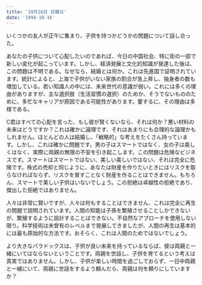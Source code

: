 ```yaml
---
title: '10月16日 日曜日'
date: '1994-10-16'
---
```


いくつかの友人が正午に集まり、子供を持つかどうかの問題について話し合った。

あなたの子供について心配したいのであれば、今日の中国社会、特に街の一部で新しい変化が起こっています。しかし、経済発展と文化的知識が発達した後は、この問題は不明である。なぜなら、結婚とは何か。これは先進国で証明されています。統計によると、上海で子供がいない家族の割合が急上昇し、独身者の数も増加している。若い知識人の中には、未来世代の意識が弱い。これには多くの理由がありますが、主な選択肢（生活習慣の選択）のためか、そうでないもののために、多忙なキャリアが原因である可能性があります。要するに、その理由は多様である。

C君はすべての心配を言った、もし彼が賢くないなら、それは何か？悪い材料の未来はどうですか？これは確かに論理です、それはあまりにも合理的な論理かもしれません。ほとんどの人は結婚し、「戦略的」な考えをたくさん持っています。しかし、これは確かに問題です。男の子はスマートではなく、女の子は美しくはなく、実際に両親の無限の不安を引き起こします。この問題は危険なビジネスです。スマートはスマートではない、美しい美しいではない、それは完全に危険です。株式の売却と同じように、あなたは財産を作りたいときにはリスクを取らなければならず、リスクを冒すことなく財産を作ることはできません。もちろん、スマートで美しい子供はいないでしょう。この拒絶は卓越性の拒絶であり、傑出した拒絶ではありません。

人々は非常に賢いですが、人々は何もすることはできません、これは完全に再生の問題で説明されています。人間の知能は子孫を繁殖させることしかできないが、繁殖するように設計することはできない。不自然なアプローチを使用しない限り。科学技術は未曾有のレベルまで発展してきましたが、人間の再生は基本的には最も原始的な方法です。おそらく、これは人間のためではないでしょう。

より大きなパラドックスは、子供が良い未来を持っているならば、彼は両親と一緒にいてはならないということです。両親を世話し、子供を育てるという考えは真実ではありません。しかし、子供が楽しい時間を過ごしておらず、一日中両親と一緒にいて、両親に世話をするよう頼んだら、両親は何を頼りにしていますか？

